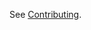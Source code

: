 <!--
SPDX-FileCopyrightText: © 2023 Siemens Healthcare GmbH
SPDX-License-Identifier: MIT
-->
See [Contributing](docs/dev-guide/contributing.md).